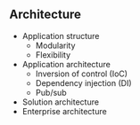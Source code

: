 ## Architecture

- Application structure
  - Modularity
  - Flexibility
- Application architecture
  - Inversion of control (IoC)
  - Dependency injection (DI)
  - Pub/sub
- Solution architecture
- Enterprise architecture
